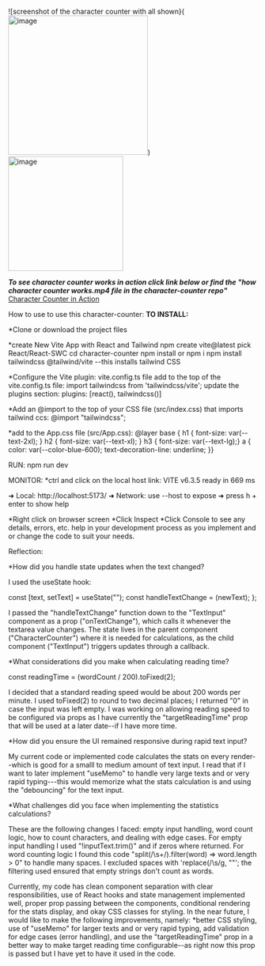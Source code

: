 ![screenshot of the character counter with all shown}(<img width="282" alt="image" src="https://github.com/user-attachments/assets/eee6a452-968c-4cc5-ac73-a3ce20d55477" />)
<img width="232" alt="image" src="https://github.com/user-attachments/assets/4c6120cd-f370-4324-8084-9db1d4a1360c" />

***To see character counter works in action click link below or find the "how character counter works.mp4 file in the character-counter repo"***
[Character Counter in Action](https://github.com/FrancesReagan/character-counter/blob/main/how%20character%20counter%20works.mp4)

How to use to use this character-counter:
****__TO INSTALL:__****

*Clone or download the project files

*create New Vite App with React and Tailwind
  npm create vite@latest
    pick React/React-SWC
    cd character-counter
  npm install or npm i
  npm install tailwindcss @tailwind/vite --this installs tailwind CSS
  
*Configure the Vite plugin: vite.config.ts file 
  add to the top of the vite.config.ts file:
     import tailwindcss from 'tailwindcss/vite';
  update the plugins section:
    plugins: [react(), tailwindcss()]
    
*Add an @import to the top of your CSS file (src/index.css) that imports tailwind ccs:
    @import "tailwindcss";
    
*add to the App.css file (src/App.css):
    @layer base {  h1 { font-size: var(--text-2xl);  }  h2 { font-size: var(--text-xl);  }  h3 { font-size: var(--text-lg);}  a { color: var(--color-blue-600); text-decoration-line: underline;  }}

RUN: 
  npm run dev

MONITOR:
*ctrl and click on the local host link:
  VITE v6.3.5  ready in 669 ms

  ➜  Local:   http://localhost:5173/
  ➜  Network: use --host to expose
  ➜  press h + enter to show help

*Right click on browser screen
*Click Inspect
*Click Console to see any details, errors, etc. help in your development process as you implement and or change the 
  code to suit your needs.

  
  
  


Reflection:

*How did you handle state updates when the text changed?

I used the useState hook:

const [text, setText] = useState("");
const handleTextChange = (newText);
};

I passed the "handleTextChange" function down to the "TextInput" component as a prop ("onTextChange"), which calls it 
whenever the textarea value changes. The state lives in the parent component ("CharacterCounter") where it is needed for 
calculations, as the child component ("TextInput") triggers updates through a callback.

*What considerations did you make when calculating reading time?

const readingTime = (wordCount / 200).toFixed(2);

I decided that a standard reading speed would be about 200 words per minute. I used toFixed(2) to round to two decimal places; I returned "0" in case
the input was left empty. I was working on allowing reading speed to be configured via props as I have currently the "targetReadingTime" prop that will be 
used at a later date--if I have more time.

*How did you ensure the UI remained responsive during rapid text input?

My current code or implemented code calculates the stats on every render--which is good for a smalll to medium amount of text input. 
I read that if I want to later implement "useMemo" to handle very large texts and or very rapid typing---this would memorize what the stats calculation is
and using the "debouncing" for the text input.

*What challenges did you face when implementing the statistics calculations?

These are the following changes I faced: empty input handling, word count logic, how to count characters, and dealing with edge cases.
For empty input handling I used "!inputText.trim()" and if zeros where returned. For word counting logic I found this code "split(/\s+/).filter(word) => word.length > 0"
to handle many spaces.  I excluded spaces with 'replace(/\s/g, ""'; the filtering used ensured that empty strings don't count as words.

Currently, my code has clean component separation with clear responsibilities, use of React hooks and state management implemented well, proper prop passing between the 
components, conditional rendering for the stats display, and okay CSS classes for styling. In the near future, I would like to make the following improvements, namely: 
*better CSS styling, use of "useMemo" for larger texts and or very rapid typing, add validation for edge cases (error handling), and use  the "targetReadingTime" prop
in a better way to make target reading time configurable--as right now this prop is passed but I have yet to have it used in the code.
